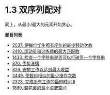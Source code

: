 # 1.3 双序列配对

同上，从最小/最大的元素开始贪心。

**题目列表**

- [2037. 使每位学生都有座位的最少移动次数](https://leetcode.cn/problems/minimum-number-of-moves-to-seat-everyone/description/)
- [2410. 运动员和训练师的最大匹配数](https://leetcode.cn/problems/maximum-matching-of-players-with-trainers/description/)
- [1433. 检查一个字符串是否可以打破另一个字符串](https://leetcode.cn/problems/check-if-a-string-can-break-another-string/description/)
- [870. 优势洗牌](https://leetcode.cn/problems/advantage-shuffle/description/)
- [826. 安排工作以达到最大收益](https://leetcode.cn/problems/most-profit-assigning-work/description/)
- [2449. 使数组相似的最少操作次数](https://leetcode.cn/problems/minimum-number-of-operations-to-make-arrays-similar/description/)
- [2323. 完成所有工作的最短时间 II](https://leetcode.cn/problems/find-minimum-time-to-finish-all-jobs-ii/description/)
- [1889. 装包裹的最小浪费空间](https://leetcode.cn/problems/minimum-space-wasted-from-packaging/description/)

